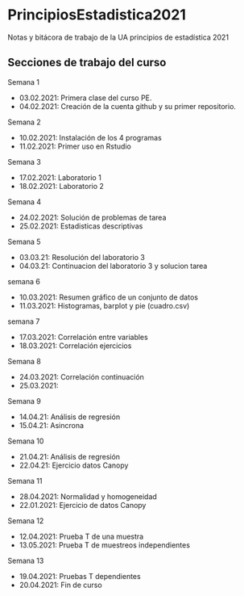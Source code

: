 # PrincipiosEstadistica2021
Notas y bitácora de trabajo de la UA principios de estadística 2021


## Secciones de trabajo del curso 
Semana 1
+ 03.02.2021: Primera clase del curso PE.
+ 04.02.2021: Creación de la cuenta github y su primer repositorio.

Semana 2
+ 10.02.2021: Instalación de los 4 programas
+ 11.02.2021: Primer uso en Rstudio 

Semana 3
+ 17.02.2021: Laboratorio 1
+ 18.02.2021: Laboratorio 2

Semana 4
+ 24.02.2021: Solución de problemas de tarea
+ 25.02.2021: Estadisticas descriptivas

Semana 5
+ 03.03.21: Resolución del laboratorio 3
+ 04.03.21: Continuacion del laboratorio 3 y solucion tarea

semana 6
+ 10.03.2021: Resumen gráfico de un conjunto de datos 
+ 11.03.2021: Histogramas, barplot y pie (cuadro.csv)

semana 7
+ 17.03.2021: Correlación entre variables
+ 18.03.2021: Correlación ejercicios 

Semana 8
+ 24.03.2021: Correlación continuación
+ 25.03.2021: 

Semana 9
+ 14.04.21: Análisis de regresión 
+ 15.04.21: Asincrona

Semana 10
+ 21.04.21: Análisis de regresión
+ 22.04.21: Ejercicio datos Canopy

Semana 11
+ 28.04.2021: Normalidad y homogeneidad 
+ 22.01.2021: Ejercicio de datos Canopy

Semana 12
+ 12.04.2021: Prueba T de una muestra 
+ 13.05.2021: Prueba T de muestreos independientes 

Semana 13
+ 19.04.2021: Pruebas T dependientes 
+ 20.04.2021: Fin de curso 
